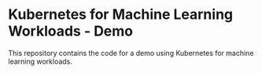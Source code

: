 # Kubernetes for Machine Learning Workloads - Demo

This repository contains the code for a demo using Kubernetes for machine learning 
workloads. 
